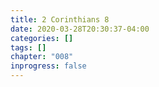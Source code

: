 ```yaml
---
title: 2 Corinthians 8
date: 2020-03-28T20:30:37-04:00
categories: []
tags: []
chapter: "008"
inprogress: false
---
```


